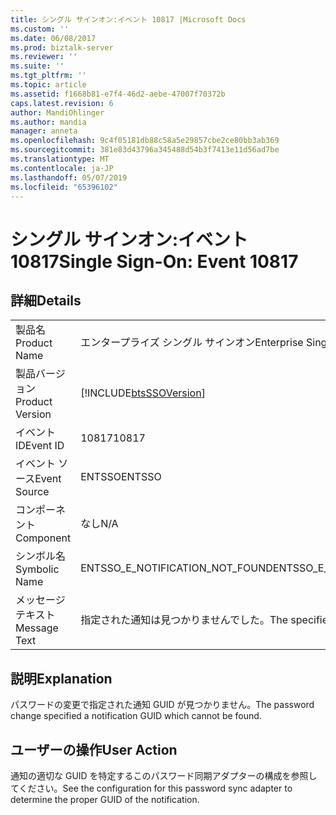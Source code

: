 ```yaml
---
title: シングル サインオン:イベント 10817 |Microsoft Docs
ms.custom: ''
ms.date: 06/08/2017
ms.prod: biztalk-server
ms.reviewer: ''
ms.suite: ''
ms.tgt_pltfrm: ''
ms.topic: article
ms.assetid: f1668b81-e7f4-46d2-aebe-47007f70372b
caps.latest.revision: 6
author: MandiOhlinger
ms.author: mandia
manager: anneta
ms.openlocfilehash: 9c4f05181db88c58a5e29857cbe2ce80bb3ab369
ms.sourcegitcommit: 381e83d43796a345488d54b3f7413e11d56ad7be
ms.translationtype: MT
ms.contentlocale: ja-JP
ms.lasthandoff: 05/07/2019
ms.locfileid: "65396102"
---
```

# <a name="single-sign-on-event-10817"></a><span data-ttu-id="e13b9-102">シングル サインオン:イベント 10817</span><span class="sxs-lookup"><span data-stu-id="e13b9-102">Single Sign-On: Event 10817</span></span>
## <a name="details"></a><span data-ttu-id="e13b9-103">詳細</span><span class="sxs-lookup"><span data-stu-id="e13b9-103">Details</span></span>  
  
|                 |                                                            |
|-----------------|------------------------------------------------------------|
|  <span data-ttu-id="e13b9-104">製品名</span><span class="sxs-lookup"><span data-stu-id="e13b9-104">Product Name</span></span>   |                 <span data-ttu-id="e13b9-105">エンタープライズ シングル サインオン</span><span class="sxs-lookup"><span data-stu-id="e13b9-105">Enterprise Single Sign-On</span></span>                  |
| <span data-ttu-id="e13b9-106">製品バージョン</span><span class="sxs-lookup"><span data-stu-id="e13b9-106">Product Version</span></span> | [!INCLUDE[btsSSOVersion](../includes/btsssoversion-md.md)] |
|    <span data-ttu-id="e13b9-107">イベント ID</span><span class="sxs-lookup"><span data-stu-id="e13b9-107">Event ID</span></span>     |                           <span data-ttu-id="e13b9-108">10817</span><span class="sxs-lookup"><span data-stu-id="e13b9-108">10817</span></span>                            |
|  <span data-ttu-id="e13b9-109">イベント ソース</span><span class="sxs-lookup"><span data-stu-id="e13b9-109">Event Source</span></span>   |                           <span data-ttu-id="e13b9-110">ENTSSO</span><span class="sxs-lookup"><span data-stu-id="e13b9-110">ENTSSO</span></span>                           |
|    <span data-ttu-id="e13b9-111">コンポーネント</span><span class="sxs-lookup"><span data-stu-id="e13b9-111">Component</span></span>    |                            <span data-ttu-id="e13b9-112">なし</span><span class="sxs-lookup"><span data-stu-id="e13b9-112">N/A</span></span>                             |
|  <span data-ttu-id="e13b9-113">シンボル名</span><span class="sxs-lookup"><span data-stu-id="e13b9-113">Symbolic Name</span></span>  |              <span data-ttu-id="e13b9-114">ENTSSO_E_NOTIFICATION_NOT_FOUND</span><span class="sxs-lookup"><span data-stu-id="e13b9-114">ENTSSO_E_NOTIFICATION_NOT_FOUND</span></span>               |
|  <span data-ttu-id="e13b9-115">メッセージ テキスト</span><span class="sxs-lookup"><span data-stu-id="e13b9-115">Message Text</span></span>   |         <span data-ttu-id="e13b9-116">指定された通知は見つかりませんでした。</span><span class="sxs-lookup"><span data-stu-id="e13b9-116">The specified notification was not found.</span></span>          |
  
## <a name="explanation"></a><span data-ttu-id="e13b9-117">説明</span><span class="sxs-lookup"><span data-stu-id="e13b9-117">Explanation</span></span>  
 <span data-ttu-id="e13b9-118">パスワードの変更で指定された通知 GUID が見つかりません。</span><span class="sxs-lookup"><span data-stu-id="e13b9-118">The password change specified a notification GUID which cannot be found.</span></span>  
  
## <a name="user-action"></a><span data-ttu-id="e13b9-119">ユーザーの操作</span><span class="sxs-lookup"><span data-stu-id="e13b9-119">User Action</span></span>  
 <span data-ttu-id="e13b9-120">通知の適切な GUID を特定するこのパスワード同期アダプターの構成を参照してください。</span><span class="sxs-lookup"><span data-stu-id="e13b9-120">See the configuration for this password sync adapter to determine the proper GUID of the notification.</span></span>